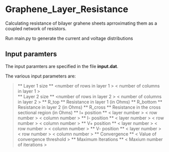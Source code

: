 # Graphene_Layer_Resistance
Calculating resistance of bilayer grahene sheets aprroximating them as a coupled network of resistors.

Run main.py to generate the current and voltage distributions

## Input paramters
The input paramters are specified in the file **input.dat**.

The various input parameters are:

> ** Layer 1 size **  <number of rows in layer 1 >   < number of columns in layer 1 >  
> ** Layer 2 size **  <number of rows in layer 2 >   < number of columns in layer 2 > 
> ** R_top **    Resistance in layer 1 (in Ohms)
> ** R_bottom ** Resistance in layer 2 (in Ohms)
> ** R_cross **  Resistance in the cross sectional region (in Ohms) 
> ** I+ position **  < layer number >   < row number >   < column number >
> ** I- position **  < layer number >   < row number >   < column number >
> ** V+ position **  < layer number >   < row number >   < column number >
> ** V- position **  < layer number >   < row number >   < column number >
> ** Convergence **  < Value of convergence threshold >
> ** Maximum Iterations ** < Maxium number of iterations >

